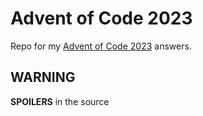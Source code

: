 # Advent of Code 2023

Repo for my [Advent of Code 2023](https://adventofcode.com/2023) answers.

## WARNING

**SPOILERS** in the source
